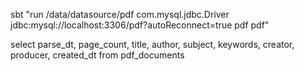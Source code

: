 sbt "run /data/datasource/pdf com.mysql.jdbc.Driver jdbc:mysql://localhost:3306/pdf?autoReconnect=true pdf pdf"

select parse_dt, page_count, title, author, subject, keywords, creator, producer, created_dt from pdf_documents 
